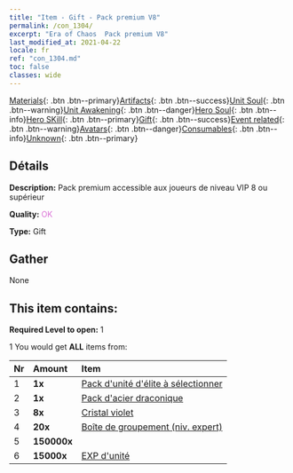 ```yaml
---
title: "Item - Gift - Pack premium V8"
permalink: /con_1304/
excerpt: "Era of Chaos  Pack premium V8"
last_modified_at: 2021-04-22
locale: fr
ref: "con_1304.md"
toc: false
classes: wide
---
```

 [Materials](/ItemsFR/){: .btn .btn--primary}[Artifacts](/ItemsFR/Artifacts/){: .btn .btn--success}[Unit Soul](/ItemsFR/UnitSoul/){: .btn .btn--warning}[Unit Awakening](/ItemsFR/UnitAwakening/){: .btn .btn--danger}[Hero Soul](/ItemsFR/HeroSoul/){: .btn .btn--info}[Hero SKill](/ItemsFR/HeroSkill/){: .btn .btn--primary}[Gift](/ItemsFR/Gift/){: .btn .btn--success}[Event related](/ItemsFR/Events/){: .btn .btn--warning}[Avatars](/ItemsFR/Avatars/){: .btn .btn--danger}[Consumables](/ItemsFR/Consumables/){: .btn .btn--info}[Unknown](/ItemsFR/Unknown/){: .btn .btn--primary}

## Détails
 **Description:** Pack premium accessible aux joueurs de niveau VIP 8 ou supérieur

 **Quality:** <span style="color: #DA70D6">OK</span>

 **Type:** Gift

## Gather

  None

## This item contains:

 **Required Level to open:** 1

 1 You would get **ALL** items  from:

  | Nr | Amount |     Item    |
  |:---|:-------|:------------|
  | 1 |  **1x** | [Pack d'unité d'élite à sélectionner](/ItemsFR/con_1318/) |  | 
  | 2 |  **1x** | [Pack d'acier draconique](/ItemsFR/con_1316/) |  | 
  | 3 |  **8x** | [Cristal violet](/ItemsFR/con_720/) |  | 
  | 4 |  **20x** | [Boîte de groupement (niv. expert)](/ItemsFR/con_776/) |  | 
  | 5 |  **150000x** | <i class="fas fa-coins"/> |  | 
  | 6 |  **15000x** | [EXP d'unité](/ItemsFR/con_902/) |  | 
